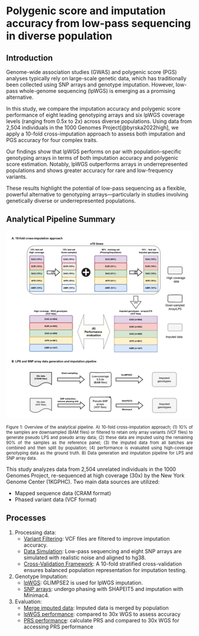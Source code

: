 # Polygenic score and imputation accuracy from low-pass sequencing in diverse population

## Introduction

Genome-wide association studies (GWAS) and polygenic score (PGS) analyses typically rely on large-scale genetic data, which has traditionally been collected using SNP arrays and genotype imputation. However, low-pass whole-genome sequencing (lpWGS) is emerging as a promising alternative.

In this study, we compare the imputation accuracy and polygenic score performance of eight leading genotyping arrays and six lpWGS coverage levels (ranging from 0.5x to 2x) across diverse populations. Using data from 2,504 individuals in the 1000 Genomes Project[@byrska2022high], we apply a 10-fold cross-imputation approach to assess both imputation and PGS accuracy for four complex traits.

Our findings show that lpWGS performs on par with population-specific genotyping arrays in terms of both imputation accuracy and polygenic score estimation. Notably, lpWGS outperforms arrays in underrepresented populations and shows greater accuracy for rare and low-frequency variants.

These results highlight the potential of low-pass sequencing as a flexible, powerful alternative to genotyping arrays—particularly in studies involving genetically diverse or underrepresented populations.

## Analytical Pipeline Summary

![Overview](assets/img/Fig1.jpg)
<figcaption style="
    max-width: 100%; 
    margin: 0 auto; 
    font-size: 0.80em;
    text-align: justify;
  ">
    Figure 1: Overview of the analytical pipeline. A) 10-fold cross-imputation approach; (1) 10% of the samples are downsampled (BAM files) or filtered to retain only array variants (VCF files) to generate pseudo LPS and pseudo array data; (2) these data are imputed using the remaining 90% of the samples as the reference panel; (3) the imputed data from all batches are combined and then split by population; (4) performance is evaluated using high-coverage genotyping data as the ground truth. B) Data generation and imputation pipeline for LPS and SNP array data. 
</figcaption>

This study analyzes data from 2,504 unrelated individuals in the 1000 Genomes Project, re-sequenced at high coverage (30x) by the New York Genome Center (1KGPHC). Two main data sources are utilized:

- Mapped sequence data (CRAM format)
- Phased variant data (VCF format)

## Processes

1. Processing data:
      - [Variant Filtering](processing_data/variant_filtering.md): VCF files are filtered to improve imputation accuracy.
      - [Data Simulation](processing_data/data_simulation.md): Low-pass sequencing and eight SNP arrays are simulated with realistic noise and aligned to hg38.
      - [Cross-Validation Framework](processing_data/cross_validation.md): A 10-fold stratified cross-validation ensures balanced population representation for imputation testing.
2. Genotype Imputation: 
      - [lpWGS](imputation/lps_imputation.md): GLIMPSE2 is used for lpWGS imputation.
      - [SNP arrays](imputation/array_imputation.md): undergo phasing with SHAPEIT5 and imputation with Minimac4.
3. Evaluation:
      - [Merge imputed data](evaluation/merge_imputed_data.md): Imputed data is merged by population
      - [lpWGS performance](evaluation/lps_performance.md): compared to 30x WGS to assess accuracy
      - [PRS performance](evaluation/prs_performace.md): calculate PRS and compared to 30x WGS for accessing PRS performance